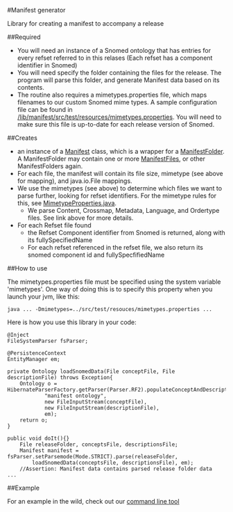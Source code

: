 #Manifest generator

Library for creating a manifest to accompany a release

##Required

- You will need an instance of a Snomed ontology that has entries for every refset referred to in this relases (Each refset has a component identifier in Snomed)
- You will need specify the folder containing the files for the release. The program will parse this folder, and generate Manifest data based on its contents.
- The routine also requires a mimetypes.properties file, which maps filenames to our custom Snomed mime types. A sample configuration file can be found in [/lib/manifest/src/test/resources/mimetypes.properties](/lib/manifest/src/test/resources/mimetypes.properties). You will need to make sure this file is up-to-date for each release version of Snomed.

##Creates

- an instance of a [Manifest](/lib/manifest/src/main/java/com/ihtsdo/snomed/service/manifest/model/Manifest.java) class, which is a wrapper for a [ManifestFolder](/lib/manifest/src/main/java/com/ihtsdo/snomed/service/manifest/model/ManifestFolder.java). A ManifestFolder may contain one or more [ManifestFiles](/lib/manifest/src/main/java/com/ihtsdo/snomed/service/manifest/model/ManifestFile.java), or other ManifestFolders again.
- For each file, the manifest will contain its file size, mimetype (see above for mapping), and java.io.File mappings.
- We use the mimetypes (see above) to determine which files we want to parse further, looking for refset identifiers. For the mimetype rules for this, see [MimetypeProperties.java](/lib/manifest/src/main/java/com/ihtsdo/snomed/service/manifest/model/MimetypeProperties.java).
	- We parse Content, Crossmap, Metadata, Language, and Ordertype files. See link above for more details.
- For each Refset file found 
	- the Refset Component identifier from Snomed is returned, along with its fullySpecifiedName
	- For each refset referenced in the refset file, we also return its snomed component id and fullySpecfifiedName


##How to use

The mimetypes.properties file must be specified using the system variable 'mimetypes'. One way of doing this is to specify this property when you launch your jvm, like this:

	java ... -Dmimetypes=../src/test/resouces/mimetypes.properties ...

Here is how you use this library in your code:

    @Inject
    FileSystemParser fsParser;

    @PersistenceContext
    EntityManager em;    

	private Ontology loadSnomedData(File conceptFile, File descriptionFile) throws Exception{
		Ontology o = HibernateParserFactory.getParser(Parser.RF2).populateConceptAndDescriptions(
		        "manifest ontology", 
		        new FileInputStream(conceptFile), 
		        new FileInputStream(descriptionFile), 
		        em);
		return o;
	}

    public void doIt(){}
    	File releaseFolder, conceptsFile, descriptionsFile;
		Manifest manifest = fsParser.setParsemode(Mode.STRICT).parse(releaseFolder, 
			loadSnomedData(conceptsFile, descriptionsFile), em);
		//Assertion: Manifest data contains parsed release folder data
	...

##Example

For an example in the wild, check out our [command line tool](/client/manifest-main)